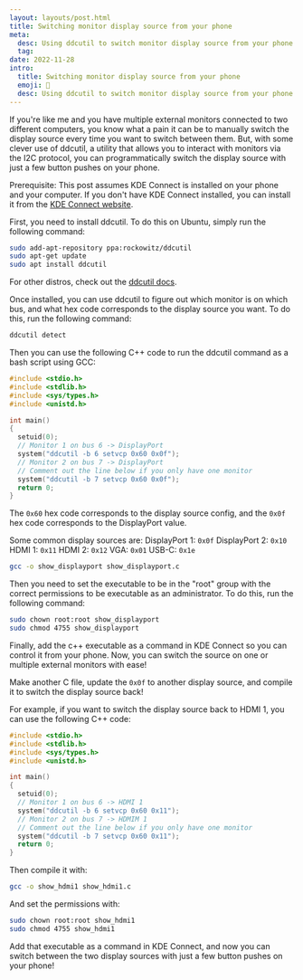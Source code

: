 ```yaml
---
layout: layouts/post.html
title: Switching monitor display source from your phone
meta:
  desc: Using ddcutil to switch monitor display source from your phone
  tag: 
date: 2022-11-28
intro:
  title: Switching monitor display source from your phone
  emoji: 📱
  desc: Using ddcutil to switch monitor display source from your phone
---
```


If you're like me and you have multiple external monitors connected to two different computers, you know what a pain it can be to manually switch the display source every time you want to switch between them. But, with some clever use of ddcutil, a utility that allows you to interact with monitors via the I2C protocol, you can programmatically switch the display source with just a few button pushes on your phone.

Prerequisite: This post assumes KDE Connect is installed on your phone and your computer. If you don't have KDE Connect installed, you can install it from the [KDE Connect website](https://kdeconnect.kde.org/).

First, you need to install ddcutil. To do this on Ubuntu, simply run the following command:

```bash
sudo add-apt-repository ppa:rockowitz/ddcutil
sudo apt-get update
sudo apt install ddcutil
```

For other distros, check out the [ddcutil docs](http://www.ddcutil.com/install/).

Once installed, you can use ddcutil to figure out which monitor is on which bus, and what hex code corresponds to the display source you want. To do this, run the following command:

```bash
ddcutil detect
```

Then you can use the following C++ code to run the ddcutil command as a bash script using GCC:

```c
#include <stdio.h>
#include <stdlib.h>
#include <sys/types.h>
#include <unistd.h>

int main()
{
  setuid(0);
  // Monitor 1 on bus 6 -> DisplayPort
  system("ddcutil -b 6 setvcp 0x60 0x0f");
  // Monitor 2 on bus 7 -> DisplayPort
  // Comment out the line below if you only have one monitor
  system("ddcutil -b 7 setvcp 0x60 0x0f");
  return 0;
}
```

The `0x60` hex code corresponds to the display source config, and the `0x0f` hex code corresponds to the DisplayPort value.

Some common display sources are:
DisplayPort 1: `0x0f`
DisplayPort 2: `0x10`
HDMI 1: `0x11`
HDMI 2: `0x12`
VGA: `0x01`
USB-C: `0x1e`

```bash
gcc -o show_displayport show_displayport.c
```

Then you need to set the executable to be in the "root" group with the correct permissions to be executable as an  administrator. To do this, run the following command:

```bash
sudo chown root:root show_displayport 
sudo chmod 4755 show_displayport 
```

Finally, add the c++ executable as a command in KDE Connect so you can control it from your phone. Now, you can switch the source on one or multiple external monitors with ease!

Make another C file, update the `0x0f` to another display source, and compile it to switch the display source back!

For example, if you want to switch the display source back to HDMI 1, you can use the following C++ code:

```c
#include <stdio.h>
#include <stdlib.h>
#include <sys/types.h>
#include <unistd.h>

int main()
{
  setuid(0);
  // Monitor 1 on bus 6 -> HDMI 1
  system("ddcutil -b 6 setvcp 0x60 0x11");
  // Monitor 2 on bus 7 -> HDMIM 1
  // Comment out the line below if you only have one monitor
  system("ddcutil -b 7 setvcp 0x60 0x11");
  return 0;
}
```

Then compile it with:

```bash
gcc -o show_hdmi1 show_hdmi1.c
```

And set the permissions with:

```bash
sudo chown root:root show_hdmi1
sudo chmod 4755 show_hdmi1
```

Add that executable as a command in KDE Connect, and now you can switch between the two display sources with just a few button pushes on your phone!
